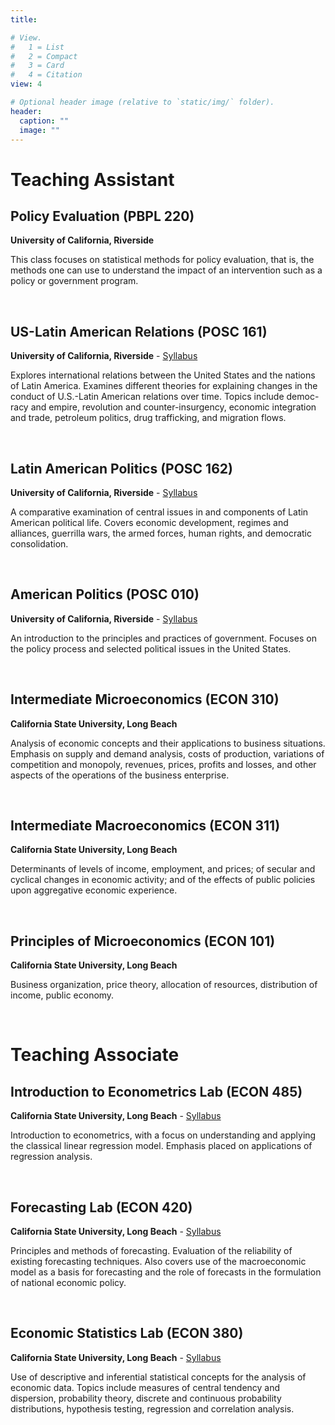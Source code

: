 ```yaml
---
title: 

# View.
#   1 = List
#   2 = Compact
#   3 = Card
#   4 = Citation
view: 4

# Optional header image (relative to `static/img/` folder).
header:
  caption: ""
  image: ""
---
```


# Teaching Assistant

## Policy Evaluation (PBPL 220)

**University of California, Riverside**

This class focuses on statistical methods for policy evaluation, that is, the methods one can use to understand the impact of an intervention such as a policy or government program.

&nbsp;

## US-Latin American Relations (POSC 161)

**University of California, Riverside** - [Syllabus](https://nrjenkins.github.io/nrjenkins.github.io/files/docs/syllabi/POSC161_SectionSyllabus_Spring19.pdf)

Explores international relations between the United States and the nations of Latin America. Examines different theories for explaining changes in the conduct of U.S.-Latin American relations over time. Topics include democ- racy and empire, revolution and counter-insurgency, economic integration and trade, petroleum politics, drug trafficking, and migration flows.

&nbsp;

## Latin American Politics (POSC 162)

**University of California, Riverside** - [Syllabus](https://nrjenkins.github.io/nrjenkins.github.io/files/docs/syllabi/POSC162_SectionSyllabus_Fall19.pdf)

A comparative examination of central issues in and components of Latin American political life. Covers economic development, regimes and alliances, guerrilla wars, the armed forces, human rights, and democratic consolidation.

&nbsp;

## American Politics (POSC 010)

**University of California, Riverside** - [Syllabus](https://nrjenkins.github.io/nrjenkins.github.io/files/docs/syllabi/POSC010_SectionSyllabus_Winter19.pdf)

An introduction to the principles and practices of government. Focuses on the policy process and selected political issues in the United States.

&nbsp;

## Intermediate Microeconomics (ECON 310)

**California State University, Long Beach**

Analysis of economic concepts and their applications to business situations. Emphasis on supply and demand analysis, costs of production, variations of competition and monopoly, revenues, prices, profits and losses, and other aspects of the operations of the business enterprise.

&nbsp;

## Intermediate Macroeconomics (ECON 311)

**California State University, Long Beach**

Determinants of levels of income, employment, and prices; of secular and cyclical changes in economic activity; and of the effects of public policies upon aggregative economic experience.

&nbsp;

## Principles of Microeconomics (ECON 101)

**California State University, Long Beach**

Business organization, price theory, allocation of resources, distribution of income, public economy.

&nbsp;
&nbsp;

# Teaching Associate

## Introduction to Econometrics Lab (ECON 485)

**California State University, Long Beach** - [Syllabus](https://nrjenkins.github.io/nrjenkins.github.io/files/docs/syllabi/Econ485_LabSyllabus_Fall16.pdf)

Introduction to econometrics, with a focus on understanding and applying the classical linear regression model. Emphasis placed on applications of regression analysis.

&nbsp;

## Forecasting Lab (ECON 420)

**California State University, Long Beach** - [Syllabus](https://nrjenkins.github.io/nrjenkins.github.io/files/docs/syllabi/Econ420_LabSyllabus_Spring_17.pdf)

Principles and methods of forecasting. Evaluation of the reliability of existing forecasting techniques. Also covers use of the macroeconomic model as a basis for forecasting and the role of forecasts in the formulation of national economic policy.

&nbsp;

## Economic Statistics Lab (ECON 380)

**California State University, Long Beach** - [Syllabus](https://nrjenkins.github.io/nrjenkins.github.io/files/docs/syllabi/Econ380_LabSyllabus_Spring17.pdf)

Use of descriptive and inferential statistical concepts for the analysis of economic data. Topics include measures of central tendency and dispersion, probability theory, discrete and continuous probability distributions, hypothesis testing, regression and correlation analysis.


